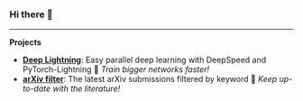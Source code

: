 ### Hi there 👋

---

**Projects**
- [**Deep Lightning**][deep_lightning]: Easy parallel deep learning with DeepSpeed and PyTorch-Lightning :mega: *Train bigger networks faster!*
- [**arXiv filter**][arxiv_news]: The latest arXiv submissions filtered by keyword :mega: *Keep up-to-date with the literature!*


[vit-deep_lightning]: https://github.com/pme0/deep-lightning
[deep_lightning]: https://github.com/pme0/deep-lightning
[ml_tools]: https://github.com/pme0/ml-tools
[arxiv_news]: https://github.com/pme0/arxiv-news


<!--
**pme0/pme0** is a ✨ _special_ ✨ repository because its `README.md` (this file) appears on your GitHub profile.

  - **ViT**: soon
  - **ResNet**: soon
- [**ml-tools**][ml_tools]: reusable snippets and organizers :mega: :loudspeaker: *Deveopment machine learning pipelines faster!*


Here are some ideas to get you started:

- 🔭 I’m currently working on ...
- 🌱 I’m currently learning ...
- 👯 I’m looking to collaborate on ...
- 🤔 I’m looking for help with ...
- 💬 Ask me about ...
- 📫 How to reach me: ...
- 😄 Pronouns: ...
- ⚡ Fun fact: ...

Markdown emojis:
https://github.com/markdown-templates/markdown-emojis

GitHub stats:
<img height="180em" src="https://github-readme-stats.vercel.app/api?username=pme0&show_icons=true&hide_border=true&&count_private=true&include_all_commits=true" />


-->
